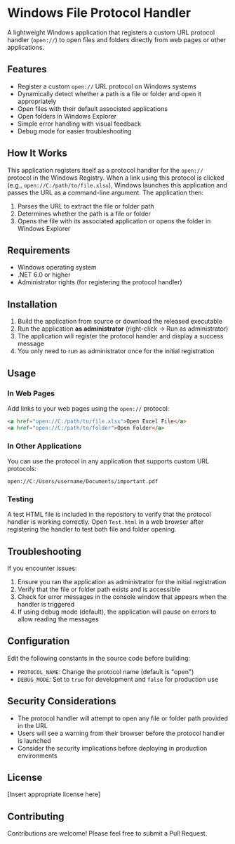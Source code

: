 # Windows File Protocol Handler

A lightweight Windows application that registers a custom URL protocol handler (`open://`) to open files and folders directly from web pages or other applications.

## Features

- Register a custom `open://` URL protocol on Windows systems
- Dynamically detect whether a path is a file or folder and open it appropriately
- Open files with their default associated applications
- Open folders in Windows Explorer
- Simple error handling with visual feedback
- Debug mode for easier troubleshooting

## How It Works

This application registers itself as a protocol handler for the `open://` protocol in the Windows Registry. When a link using this protocol is clicked (e.g., `open://C:/path/to/file.xlsx`), Windows launches this application and passes the URL as a command-line argument. The application then:

1. Parses the URL to extract the file or folder path
2. Determines whether the path is a file or folder
3. Opens the file with its associated application or opens the folder in Windows Explorer

## Requirements

- Windows operating system
- .NET 6.0 or higher
- Administrator rights (for registering the protocol handler)

## Installation

1. Build the application from source or download the released executable
2. Run the application **as administrator** (right-click → Run as administrator)
3. The application will register the protocol handler and display a success message
4. You only need to run as administrator once for the initial registration

## Usage

### In Web Pages

Add links to your web pages using the `open://` protocol:

```html
<a href="open://C:/path/to/file.xlsx">Open Excel File</a>
<a href="open://C:/path/to/folder">Open Folder</a>
```

### In Other Applications

You can use the protocol in any application that supports custom URL protocols:

```
open://C:/Users/username/Documents/important.pdf
```

### Testing

A test HTML file is included in the repository to verify that the protocol handler is working correctly. Open `Test.html` in a web browser after registering the handler to test both file and folder opening.

## Troubleshooting

If you encounter issues:

1. Ensure you ran the application as administrator for the initial registration
2. Verify that the file or folder path exists and is accessible
3. Check for error messages in the console window that appears when the handler is triggered
4. If using debug mode (default), the application will pause on errors to allow reading the messages

## Configuration

Edit the following constants in the source code before building:

- `PROTOCOL_NAME`: Change the protocol name (default is "open")
- `DEBUG_MODE`: Set to `true` for development and `false` for production use

## Security Considerations

- The protocol handler will attempt to open any file or folder path provided in the URL
- Users will see a warning from their browser before the protocol handler is launched
- Consider the security implications before deploying in production environments

## License

[Insert appropriate license here]

## Contributing

Contributions are welcome! Please feel free to submit a Pull Request.